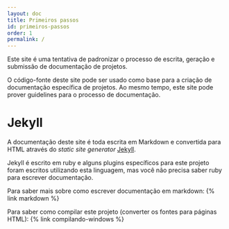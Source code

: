 ```yaml
---
layout: doc
title: Primeiros passos
id: primeiros-passos
order: 1
permalink: /
---
```


Este site é uma tentativa de padronizar o processo de escrita, geração e submissão de documentação de projetos.

O código-fonte deste site pode ser usado como base para a criação de documentação específica de projetos. Ao mesmo tempo, este site pode prover guidelines para o processo de documentação.

# Jekyll

A documentação deste site é toda escrita em Markdown e convertida para HTML através do *static site generator* [Jekyll](http://jekyllrb.com/).

Jekyll é escrito em ruby e alguns plugins específicos para este projeto foram escritos utilizando esta linguagem, mas você não precisa saber ruby para escrever documentação.

Para saber mais sobre como escrever documentação em markdown: {% link markdown %}

Para saber como compilar este projeto (converter os fontes para páginas HTML): {% link compilando-windows %}
